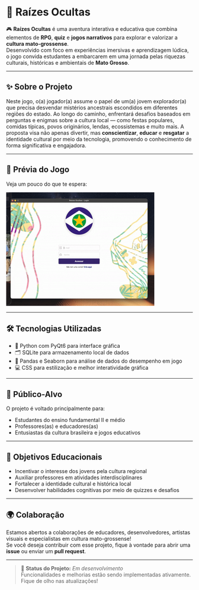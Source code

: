 # 🌱 Raízes Ocultas

🎮 **Raízes Ocultas** é uma aventura interativa e educativa que combina elementos de **RPG**, **quiz** e **jogos narrativos** para explorar e valorizar a **cultura mato-grossense**.  
Desenvolvido com foco em experiências imersivas e aprendizagem lúdica, o jogo convida estudantes a embarcarem em uma jornada pelas riquezas culturais, históricas e ambientais de **Mato Grosso**.

---

## ✨ Sobre o Projeto

Neste jogo, o(a) jogador(a) assume o papel de um(a) jovem explorador(a) que precisa desvendar mistérios ancestrais escondidos em diferentes regiões do estado. Ao longo do caminho, enfrentará desafios baseados em perguntas e enigmas sobre a cultura local — como festas populares, comidas típicas, povos originários, lendas, ecossistemas e muito mais.
A proposta visa não apenas divertir, mas **conscientizar**, **educar** e **resgatar** a identidade cultural por meio da tecnologia, promovendo o conhecimento de forma significativa e engajadora.

---

## 🎥 Prévia do Jogo

Veja um pouco do que te espera:

![Gameplay Preview](https://raw.githubusercontent.com/Barbiero-Ana/Raizes-Ocultas/main/preview/Raizes-ocultas.gif)


---

## 🛠️ Tecnologias Utilizadas

- 🐍 Python com PyQt6 para interface gráfica
- 🗂️ SQLite para armazenamento local de dados
- 🐼 Pandas e Seaborn para análise de dados do desempenho em jogo
- 💻 CSS para estilização e melhor interatividade gráfica 
---

## 🎯 Público-Alvo

O projeto é voltado principalmente para:

- Estudantes do ensino fundamental II e médio  
- Professores(as) e educadores(as)  
- Entusiastas da cultura brasileira e jogos educativos  

---

## 🧠 Objetivos Educacionais

- Incentivar o interesse dos jovens pela cultura regional  
- Auxiliar professores em atividades interdisciplinares  
- Fortalecer a identidade cultural e histórica local  
- Desenvolver habilidades cognitivas por meio de quizzes e desafios  

---

## 🌍 Colaboração

Estamos abertos a colaborações de educadores, desenvolvedores, artistas visuais e especialistas em cultura mato-grossense!  
Se você deseja contribuir com esse projeto, fique à vontade para abrir uma **issue** ou enviar um **pull request**.  

---

> 🚧 **Status do Projeto:** _Em desenvolvimento_  
> Funcionalidades e melhorias estão sendo implementadas ativamente. Fique de olho nas atualizações!
